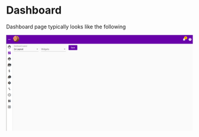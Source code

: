 # Dashboard

Dashboard page typically looks like the following

![](../.gitbook/assets/dashboard.png)



